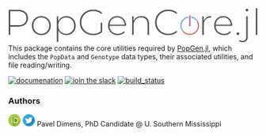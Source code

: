 ![logo](misc/popgencore.png)
This package contains the core utilities required by [PopGen.jl](https://github.com/biojulia/PopGen.jl), which includes the `PopData` and `Genotype` data types, their associated utilities, and file reading/writing.

[![documenation](https://img.shields.io/badge/docs-stable-informational?style=for-the-badge&logo=Read%20The%20Docs&logoColor=white)](https://BioJulia.net/PopGen.jl/) 
[![join the slack](https://img.shields.io/badge/slack-join%20PopGen.jl-9d72b1?style=for-the-badge&logo=slack)](https://join.slack.com/t/popgenjl/shared_invite/zt-deam65n8-DuBs2z1oDtsbBuRplJW~Pg)
[![build_status](https://img.shields.io/github/workflow/status/BioJulia/PopGenCore.jl/dev_ci?label=Dev%20Build&logo=GitHub&style=for-the-badge)](#)

### Authors

[![author info](misc/orcid.png)](https://orcid.org/0000-0003-3823-0373) [![alt text](misc/twitter.png)](https://twitter.com/PVDimens) Pavel Dimens, PhD Candidate @ U. Southern Mississippi
